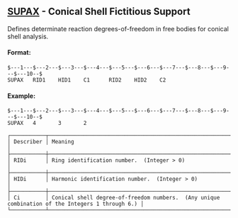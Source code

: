 ## [SUPAX](https://nexus.hexagon.com/documentationcenter/bundle/MSC_Nastran_2022.4/page/Nastran_Combined_Book/qrg/bulkqrs/TOC.SUPAX.xhtml) - Conical Shell Fictitious Support

Defines determinate reaction degrees-of-freedom in free bodies for conical shell analysis.

#### Format:

```nastran
$---1---$---2---$---3---$---4---$---5---$---6---$---7---$---8---$---9---$---10--$
SUPAX   RID1    HID1    C1      RID2    HID2    C2                              
```

#### Example:

```nastran
$---1---$---2---$---3---$---4---$---5---$---6---$---7---$---8---$---9---$---10--$
SUPAX   4       3       2                                                       
```

```text
┌───────────┬─────────────────────────────────────────────────────────────────────────────────────────────────┐
│ Describer │ Meaning                                                                                         │
├───────────┼─────────────────────────────────────────────────────────────────────────────────────────────────┤
│ RIDi      │ Ring identification number.  (Integer > 0)                                                      │
├───────────┼─────────────────────────────────────────────────────────────────────────────────────────────────┤
│ HIDi      │ Harmonic identification number.  (Integer > 0)                                                  │
├───────────┼─────────────────────────────────────────────────────────────────────────────────────────────────┤
│ Ci        │ Conical shell degree-of-freedom numbers.  (Any unique combination of the Integers 1 through 6.) │
└───────────┴─────────────────────────────────────────────────────────────────────────────────────────────────┘
```
